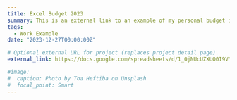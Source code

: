 ```yaml
---
title: Excel Budget 2023
summary: This is an external link to an example of my personal budget in 2023, showcasing my knowledge in Excel.
tags:
  - Work Example
date: "2023-12-27T00:00:00Z"

# Optional external URL for project (replaces project detail page).
external_link: https://docs.google.com/spreadsheets/d/1_0jNUcUZXUO0I9VMhQKs5w1YahCkwwXw/edit?usp=sharing&ouid=107738906891041215820&rtpof=true&sd=true

#image:
#  caption: Photo by Toa Heftiba on Unsplash
#  focal_point: Smart
---
```

